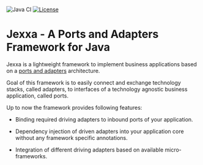 ![Java CI](https://github.com/repplix/Jexxa/workflows/Java%20CI/badge.svg)
[![License](https://img.shields.io/badge/License-Apache%202.0-blue.svg)](https://opensource.org/licenses/Apache-2.0)

# Jexxa - A Ports and Adapters Framework for Java 

Jexxa is a lightweight framework to implement business applications based on a [ports and adapters](https://www.thinktocode.com/2018/07/19/ports-and-adapters-architecture/) architecture. 

Goal of this framework is to easily connect and exchange technology stacks, called adapters, to interfaces of a technology agnostic business application, called ports. 

Up to now the framework provides following features:
 

* Binding required driving adapters to inbound ports of your application. 

* Dependency injection of driven adapters into your application core without any framework specific annotations. 

* Integration of different driving adapters based on available micro-frameworks. 





